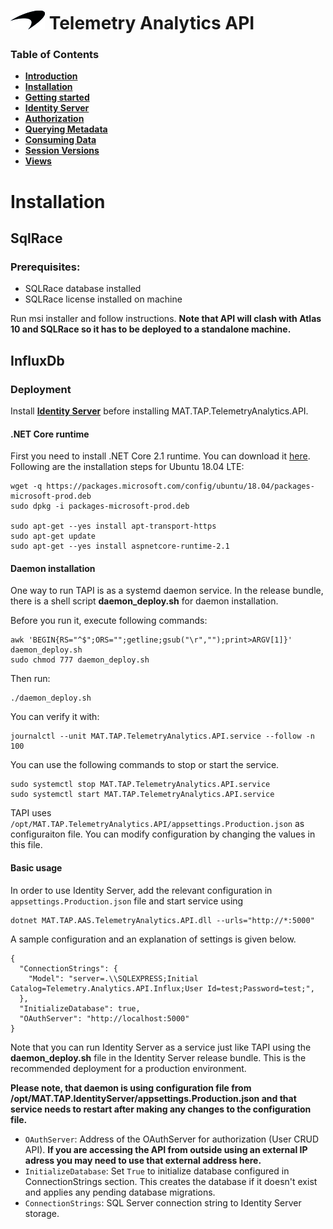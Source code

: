 # ![logo](/docs/branding.png) Telemetry Analytics API

### Table of Contents
- [**Introduction**](/README.md)<br>
- [**Installation**](/docs/Installation.md)<br>
- [**Getting started**](/docs/GettingStarted.md)<br>
- [**Identity Server**](/docs/IdentityServer.md)<br>
- [**Authorization**](/docs/Authorization.md)<br>
- [**Querying Metadata**](/docs/Metadata.md)<br>
- [**Consuming Data**](/docs/ConsumingData.md)<br>
- [**Session Versions**](/docs/SessionVersions.md)<br>
- [**Views**](/docs/Views.md)<br>

# Installation
## SqlRace

### Prerequisites:
- SQLRace database installed
- SQLRace license installed on machine

Run msi installer and follow instructions. **Note that API will clash with Atlas 10 and SQLRace so it has to be deployed to a standalone machine.**

## InfluxDb
### Deployment

Install [**Identity Server**](/docs/IdentityServer.md) before installing MAT.TAP.TelemetryAnalytics.API.

#### .NET Core runtime
First you need to install .NET Core 2.1 runtime. You can download it [here](https://www.microsoft.com/net/download/dotnet-core/2.1). Following are the installation steps for Ubuntu 18.04 LTE:

```
wget -q https://packages.microsoft.com/config/ubuntu/18.04/packages-microsoft-prod.deb
sudo dpkg -i packages-microsoft-prod.deb

sudo apt-get --yes install apt-transport-https
sudo apt-get update
sudo apt-get --yes install aspnetcore-runtime-2.1
```

#### Daemon installation
One way to run TAPI is as a systemd daemon service. In the release bundle, there is a shell script **daemon_deploy.sh** for daemon installation. 

Before you run it, execute following commands:
```
awk 'BEGIN{RS="^$";ORS="";getline;gsub("\r","");print>ARGV[1]}' daemon_deploy.sh
sudo chmod 777 daemon_deploy.sh
```

Then run:
```
./daemon_deploy.sh
```

You can verify it with:

```
journalctl --unit MAT.TAP.TelemetryAnalytics.API.service --follow -n 100
```

You can use the following commands to stop or start the service. 

```
sudo systemctl stop MAT.TAP.TelemetryAnalytics.API.service
sudo systemctl start MAT.TAP.TelemetryAnalytics.API.service
```

TAPI uses `/opt/MAT.TAP.TelemetryAnalytics.API/appsettings.Production.json` as configuraiton file. You can modify configuration by changing the values in this file.

#### Basic usage

In order to use Identity Server, add the relevant configuration in `appsettings.Production.json` file and start service using

    dotnet MAT.TAP.AAS.TelemetryAnalytics.API.dll --urls="http://*:5000"

A sample configuration and an explanation of settings is given below.

```
{
  "ConnectionStrings": {
    "Model": "server=.\\SQLEXPRESS;Initial Catalog=Telemetry.Analytics.API.Influx;User Id=test;Password=test;",
  },
  "InitializeDatabase": true,
  "OAuthServer": "http://localhost:5000"
}
```

Note that you can run Identity Server as a service just like TAPI using the **daemon_deploy.sh** file in the Identity Server release bundle. This is the recommended deployment for a production environment.

**Please note, that daemon is using configuration file from /opt/MAT.TAP.IdentityServer/appsettings.Production.json and that service needs to restart after making any changes to the configuration file.**

- `OAuthServer`: Address of the OAuthServer for authorization (User CRUD API). **If you are accessing the API from outside using an external IP adress you may need to use that external address here.**
- `InitializeDatabase`: Set `True` to initialize database configured in ConnectionStrings section. This creates the database if it doesn't exist and applies any pending database migrations.
- `ConnectionStrings`: SQL Server connection string to Identity Server storage.
